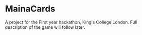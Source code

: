 # MainaCards
A project for the First year hackathon, King's College London. Full description of the game will follow later.
